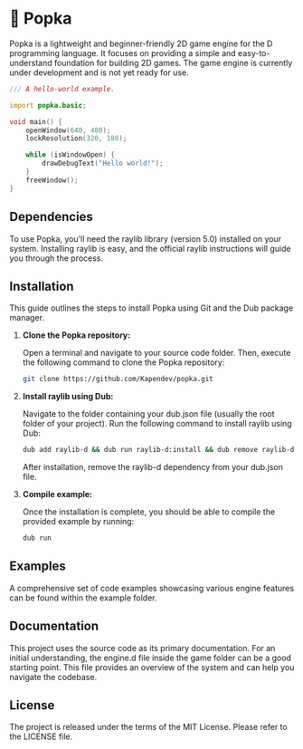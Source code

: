 # 🍂 Popka

Popka is a lightweight and beginner-friendly 2D game engine for the D programming language.
It focuses on providing a simple and easy-to-understand foundation for building 2D games.
The game engine is currently under development and is not yet ready for use.

```d
/// A hello-world example.

import popka.basic;

void main() {
    openWindow(640, 480);
    lockResolution(320, 180);

    while (isWindowOpen) {
        drawDebugText("Hello world!");
    }
    freeWindow();
}
```

## Dependencies

To use Popka, you'll need the raylib library (version 5.0) installed on your system.
Installing raylib is easy, and the official raylib instructions will guide you through the process.

## Installation

This guide outlines the steps to install Popka using Git and the Dub package manager.

1. **Clone the Popka repository:**

    Open a terminal and navigate to your source code folder.
    Then, execute the following command to clone the Popka repository:

    ```bash
    git clone https://github.com/Kapendev/popka.git
    ```

2. **Install raylib using Dub:**

    Navigate to the folder containing your dub.json file (usually the root folder of your project).
    Run the following command to install raylib using Dub:

    ```bash
    dub add raylib-d && dub run raylib-d:install && dub remove raylib-d
    ```

    After installation, remove the raylib-d dependency from your dub.json file.

3. **Compile example:**

    Once the installation is complete, you should be able to compile the provided example by running:

    ```bash
    dub run
    ```

## Examples

A comprehensive set of code examples showcasing various engine features can be found within the example folder.

## Documentation

This project uses the source code as its primary documentation.
For an initial understanding, the engine.d file inside the game folder can be a good starting point.
This file provides an overview of the system and can help you navigate the codebase.

## License

The project is released under the terms of the MIT License.
Please refer to the LICENSE file.
